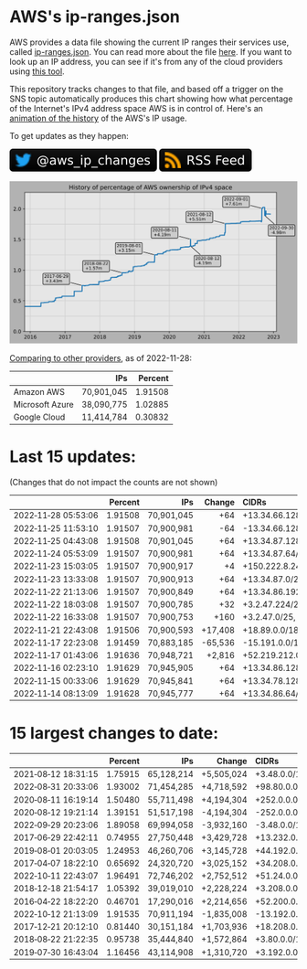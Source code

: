 # AWS's ip-ranges.json

AWS provides a data file showing the current IP ranges their
services use, called [ip-ranges.json](https://ip-ranges.amazonaws.com/ip-ranges.json).
You can read more about the file [here](https://docs.aws.amazon.com/general/latest/gr/aws-ip-ranges.html).
If you want to look up an IP address, you can see if it's from any of the cloud providers using [this tool](https://cloud-ips.s3-us-west-2.amazonaws.com/index.html).

This repository tracks changes to that file, and based off a trigger on the SNS topic 
automatically produces this chart showing how what percentage of the Internet's IPv4 
address space AWS is in control of.  Here's an 
[animation of the history](https://youtu.be/Su25yl7eol8) of the AWS's IP usage.

To get updates as they happen:

[![@aws_ip_changes on twitter](images/twitter_badge.svg)](https://twitter.com/aws_ip_changes) [![RSS Icon](images/rss_badge.svg)](https://raw.githubusercontent.com/seligman/aws-ip-ranges/master/rss.xml)

![History of AWS](history_count.svg)

[Comparing to other providers](https://github.com/seligman/cloud_sizes), as of 2022-11-28:

| | IPs | Percent |
| --- | ---: | ---: |
| Amazon AWS | 70,901,045 | 1.91508 |
| Microsoft Azure | 38,090,775 | 1.02885 |
| Google Cloud | 11,414,784 | 0.30832 |


# Last 15 updates:

(Changes that do not impact the counts are not shown)

| | Percent | IPs | Change | CIDRs |
| :--- | ---: | ---: | ---: | :--- |
| 2022&#8209;11&#8209;28&nbsp;05:53:06 | 1.91508 | 70,901,045 | +64 | +13.34.66.128/26 |
| 2022&#8209;11&#8209;25&nbsp;11:53:10 | 1.91507 | 70,900,981 | -64 | -13.34.66.128/26 |
| 2022&#8209;11&#8209;25&nbsp;04:43:08 | 1.91508 | 70,901,045 | +64 | +13.34.87.128/26 |
| 2022&#8209;11&#8209;24&nbsp;05:53:09 | 1.91507 | 70,900,981 | +64 | +13.34.87.64/26 |
| 2022&#8209;11&#8209;23&nbsp;15:03:05 | 1.91507 | 70,900,917 | +4 | +150.222.8.240/30 |
| 2022&#8209;11&#8209;23&nbsp;13:33:08 | 1.91507 | 70,900,913 | +64 | +13.34.87.0/26 |
| 2022&#8209;11&#8209;22&nbsp;21:13:06 | 1.91507 | 70,900,849 | +64 | +13.34.86.192/26 |
| 2022&#8209;11&#8209;22&nbsp;18:03:08 | 1.91507 | 70,900,785 | +32 | +3.2.47.224/28,&nbsp;+3.2.47.216/29,&nbsp;+3.2.47.240/29 |
| 2022&#8209;11&#8209;22&nbsp;16:33:08 | 1.91507 | 70,900,753 | +160 | +3.2.47.0/25,&nbsp;+3.2.47.192/28,&nbsp;+3.2.47.208/29,&nbsp;... |
| 2022&#8209;11&#8209;21&nbsp;22:43:08 | 1.91506 | 70,900,593 | +17,408 | +18.89.0.0/18,&nbsp;+76.223.172.0/22 |
| 2022&#8209;11&#8209;17&nbsp;22:23:08 | 1.91459 | 70,883,185 | -65,536 | -15.191.0.0/16 |
| 2022&#8209;11&#8209;17&nbsp;01:43:06 | 1.91636 | 70,948,721 | +2,816 | +52.219.212.0/22,&nbsp;+16.12.60.0/23,&nbsp;+52.219.216.0/23,&nbsp;... |
| 2022&#8209;11&#8209;16&nbsp;02:23:10 | 1.91629 | 70,945,905 | +64 | +13.34.86.128/26 |
| 2022&#8209;11&#8209;15&nbsp;00:33:06 | 1.91629 | 70,945,841 | +64 | +13.34.78.128/26 |
| 2022&#8209;11&#8209;14&nbsp;08:13:09 | 1.91628 | 70,945,777 | +64 | +13.34.86.64/26 |


# 15 largest changes to date:

| | Percent | IPs | Change | CIDRs |
| :--- | ---: | ---: | ---: | :--- |
| 2021&#8209;08&#8209;12&nbsp;18:31:15 | 1.75915 | 65,128,214 | +5,505,024 | +3.48.0.0/12,&nbsp;+35.96.0.0/12,&nbsp;+3.152.0.0/13,&nbsp;... |
| 2022&#8209;08&#8209;31&nbsp;20:33:06 | 1.93002 | 71,454,285 | +4,718,592 | +98.80.0.0/12,&nbsp;+184.32.0.0/12,&nbsp;+13.184.0.0/13,&nbsp;... |
| 2020&#8209;08&#8209;11&nbsp;16:19:14 | 1.50480 | 55,711,498 | +4,194,304 | +252.0.0.0/10 |
| 2020&#8209;08&#8209;12&nbsp;19:21:14 | 1.39151 | 51,517,198 | -4,194,304 | -252.0.0.0/10 |
| 2022&#8209;09&#8209;29&nbsp;20:23:06 | 1.89058 | 69,994,058 | -3,932,160 | -3.48.0.0/12,&nbsp;-35.96.0.0/12,&nbsp;-3.240.0.0/13,&nbsp;... |
| 2017&#8209;06&#8209;29&nbsp;22:42:11 | 0.74955 | 27,750,448 | +3,429,728 | +13.232.0.0/13,&nbsp;+34.240.0.0/13,&nbsp;+35.168.0.0/13,&nbsp;... |
| 2019&#8209;08&#8209;01&nbsp;20:03:05 | 1.24953 | 46,260,706 | +3,145,728 | +44.192.0.0/10,&nbsp;-3.192.0.0/12 |
| 2017&#8209;04&#8209;07&nbsp;18:22:10 | 0.65692 | 24,320,720 | +3,025,152 | +34.208.0.0/12,&nbsp;+34.224.0.0/12,&nbsp;+13.58.0.0/15,&nbsp;... |
| 2022&#8209;10&#8209;11&nbsp;22:43:07 | 1.96491 | 72,746,202 | +2,752,512 | +51.24.0.0/13,&nbsp;+57.104.0.0/13,&nbsp;+51.20.0.0/14,&nbsp;... |
| 2018&#8209;12&#8209;18&nbsp;21:54:17 | 1.05392 | 39,019,010 | +2,228,224 | +3.208.0.0/12,&nbsp;+3.224.0.0/12,&nbsp;+13.48.0.0/15 |
| 2016&#8209;04&#8209;22&nbsp;18:22:20 | 0.46701 | 17,290,016 | +2,214,656 | +52.200.0.0/13,&nbsp;+52.208.0.0/13,&nbsp;+52.36.0.0/14,&nbsp;... |
| 2022&#8209;10&#8209;12&nbsp;21:13:09 | 1.91535 | 70,911,194 | -1,835,008 | -13.192.0.0/13,&nbsp;-16.28.0.0/14,&nbsp;-40.172.0.0/14,&nbsp;... |
| 2017&#8209;12&#8209;21&nbsp;20:12:10 | 0.81440 | 30,151,184 | +1,703,936 | +18.208.0.0/13,&nbsp;+18.204.0.0/14,&nbsp;+18.224.0.0/14,&nbsp;... |
| 2018&#8209;08&#8209;22&nbsp;21:22:35 | 0.95738 | 35,444,840 | +1,572,864 | +3.80.0.0/12,&nbsp;+3.16.0.0/14,&nbsp;+3.40.0.0/14 |
| 2019&#8209;07&#8209;30&nbsp;16:43:04 | 1.16456 | 43,114,908 | +1,310,720 | +3.192.0.0/12,&nbsp;+15.222.0.0/15,&nbsp;+15.236.0.0/15 |
